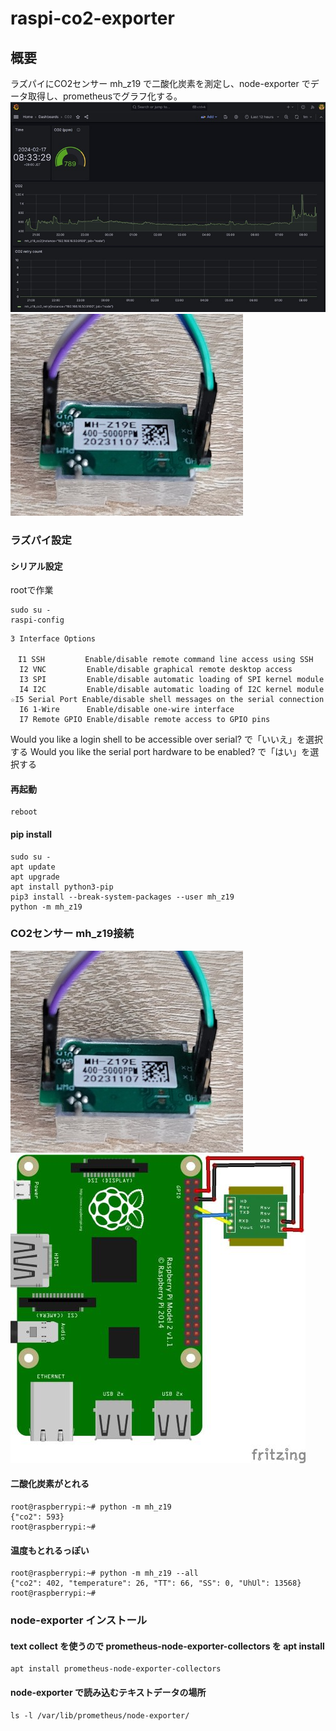 # raspi-co2-exporter
## 概要
ラズパイにCO2センサー mh_z19 で二酸化炭素を測定し、node-exporter でデータ取得し、prometheusでグラフ化する。
![グラフ](img/raspi-grafana.jpg)
![mh_z19図](img/mh_z19.jpg)
### ラズパイ設定
#### シリアル設定
rootで作業
```
sudo su -
raspi-config
```
```hl_lines="7"
3 Interface Options

　I1 SSH         Enable/disable remote command line access using SSH
  I2 VNC         Enable/disable graphical remote desktop access
  I3 SPI         Enable/disable automatic loading of SPI kernel module
  I4 I2C         Enable/disable automatic loading of I2C kernel module
☆I5 Serial Port Enable/disable shell messages on the serial connection
  I6 1-Wire      Enable/disable one-wire interface
  I7 Remote GPIO Enable/disable remote access to GPIO pins
```
Would you like a login shell to be accessible over serial? で「いいえ」を選択する
Would you like the serial port hardware to be enabled? で「はい」を選択する

#### 再起動
```
reboot
```

#### pip install
```
sudo su -
apt update
apt upgrade
apt install python3-pip
pip3 install --break-system-packages --user mh_z19
python -m mh_z19
```
### CO2センサー mh_z19接続
![mh_z19図](img/mh_z19.jpg)
![接続図](img/raspi-co2.jpg)

#### 二酸化炭素がとれる
```
root@raspberrypi:~# python -m mh_z19
{"co2": 593}
root@raspberrypi:~#
```
#### 温度もとれるっぽい
```
root@raspberrypi:~# python -m mh_z19 --all
{"co2": 402, "temperature": 26, "TT": 66, "SS": 0, "UhUl": 13568}
root@raspberrypi:~#
```

### node-exporter インストール
#### text collect を使うので prometheus-node-exporter-collectors を apt install
```
apt install prometheus-node-exporter-collectors
```
#### node-exporter で読み込むテキストデータの場所
```
ls -l /var/lib/prometheus/node-exporter/
```
